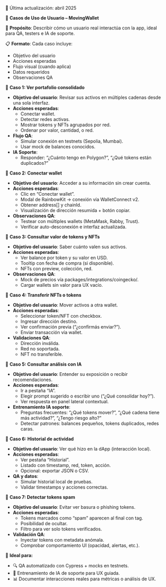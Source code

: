 ﻿📅 Última actualización: abril 2025




📘 **Casos de Uso de Usuario – MovingWallet**

🎯 **Propósito**: Describir cómo un usuario real interactúa con la app, ideal para QA, testers e IA de soporte.

📋 **Formato**: Cada caso incluye:

- Objetivo del usuario  
- Acciones esperadas  
- Flujo visual (cuando aplica)  
- Datos requeridos  
- Observaciones QA  



🧾 **Caso 1: Ver portafolio consolidado**

- **Objetivo del usuario**: Revisar sus activos en múltiples cadenas desde una sola interfaz.  
- **Acciones esperadas**:  
  - Conectar wallet.  
  - Detectar redes activas.  
  - Mostrar tokens y NFTs agrupados por red.  
  - Ordenar por valor, cantidad, o red.  
- **Flujo QA**:  
  - Simular conexión en testnets (Sepolia, Mumbai).  
  - Usar mock de balances conocidos.  
- **IA Soporte**:  
  - Responder: “¿Cuánto tengo en Polygon?”, “¿Qué tokens están duplicados?”  



🧾 **Caso 2: Conectar wallet**

- **Objetivo del usuario**: Acceder a su información sin crear cuenta.  
- **Acciones esperadas**:  
  - Clic en “Conectar wallet”.  
  - Modal de RainbowKit → conexión vía WalletConnect v2.  
  - Obtener address[] y chainId.  
  - Visualización de dirección resumida + botón copiar.  
- **Observaciones QA**:  
  - Testear con múltiples wallets (MetaMask, Rabby, Trust).  
  - Verificar auto-desconexión e interfaz actualizada.  



🧾 **Caso 3: Consultar valor de tokens y NFTs**

- **Objetivo del usuario**: Saber cuánto valen sus activos.  
- **Acciones esperadas**:  
  - Ver balance por token y su valor en USD.  
  - Tooltip con fecha de compra (si disponible).  
  - NFTs con preview, colección, red.  
- **Observaciones QA**:  
  - Mock de precios vía packages/integrations/coingecko/.  
  - Cargar wallets sin valor para UX vacío.  



🧾 **Caso 4: Transferir NFTs o tokens**

- **Objetivo del usuario**: Mover activos a otra wallet.  
- **Acciones esperadas**:  
  - Seleccionar token/NFT con checkbox.  
  - Ingresar dirección destino.  
  - Ver confirmación previa (“¿confirmás enviar?”).  
  - Enviar transacción vía wallet.  
- **Validaciones QA**:  
  - Dirección inválida.  
  - Red no soportada.  
  - NFT no transferible.  



🧾 **Caso 5: Consultar análisis con IA**

- **Objetivo del usuario**: Entender su exposición o recibir recomendaciones.  
- **Acciones esperadas**:  
  - Ir a pestaña “IA”.  
  - Elegir prompt sugerido o escribir uno (“¿Qué consolidar hoy?”).  
  - Ver respuesta en panel lateral contextual.  
- **Entrenamiento IA soporte**:  
  - Preguntas frecuentes: “¿Qué tokens mover?”, “¿Qué cadena tiene más actividad?”, “¿Tengo riesgo alto?”  
  - Detectar patrones: balances pequeños, tokens duplicados, redes caras.  



🧾 **Caso 6: Historial de actividad**

- **Objetivo del usuario**: Ver qué hizo en la dApp (interacción local).  
- **Acciones esperadas**:  
  - Ver pestaña “Historial”.  
  - Listado con timestamp, red, token, acción.  
  - Opcional: exportar JSON o CSV.  
- **QA y datos**:  
  - Simular historial local de pruebas.  
  - Validar timestamps y acciones correctas.  



🧾 **Caso 7: Detectar tokens spam**

- **Objetivo del usuario**: Evitar ver basura o phishing tokens.  
- **Acciones esperadas**:  
  - Tokens marcados como “spam” aparecen al final con tag.  
  - Posibilidad de ocultar.  
  - Filtro para ver solo tokens verificados.  
- **Validación QA**:  
  - Inyectar tokens con metadata anómala.  
  - Comprobar comportamiento UI (opacidad, alertas, etc.).  



🧠 **Ideal para:**

- 🔍 QA automatizado con Cypress + mocks en testnets.  
- 🤖 Entrenamiento de IA de soporte para UX guiada.  
- 📊 Documentar interacciones reales para métricas o análisis de UX.  




